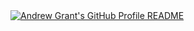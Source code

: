 <a href="https://github.com/Andrew6rant/Andrew6rant">
  <picture>
    <source media="(prefers-color-scheme: dark)" srcset="https://raw.githubusercontent.com/memit0/memit0/main/dark_mode.svg">
    <img alt="Andrew Grant's GitHub Profile README" src="https://raw.githubusercontent.com/memit0/memit0/main/light_mode.svg">
  </picture>
</a>
